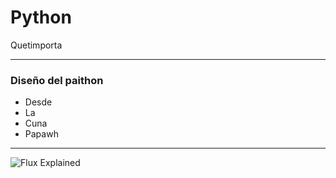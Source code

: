 # Python

Quetimporta

---

### Diseño del paithon

- Desde
- La
- Cuna
- Papawh
---

![Flux Explained](https://facebook.github.io/flux/img/flux-simple-f8-diagram-explained-1300w.png)
